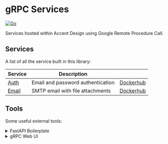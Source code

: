 # gRPC Services

[![Go](https://github.com/AccentDesign/grpc/actions/workflows/go-test.yml/badge.svg)](https://github.com/AccentDesign/grpc/actions/workflows/go-test.yml)

Services hosted within Accent Design using Google Remote Procedure Call.

## Services

A list of all the service built in this library:

| Service                   | Description                        |                                                                 |
|---------------------------|------------------------------------|-----------------------------------------------------------------|
| [Auth](./services/auth)   | Email and password authentication  | [Dockerhub](https://hub.docker.com/r/accent/grpc-service-auth)  |
| [Email](./services/email) | SMTP email with file attachments   | [Dockerhub](https://hub.docker.com/r/accent/grpc-service-email) |

## Tools

Some useful external tools:

<details>
  <summary>FastAPI Boilerplate</summary>

A boilerplate written in Python, Pydantic and SQLAlchemy using the following services
* Auth
* Email

https://github.com/stuartaccent/fastapi-boilerplate
</details>

<details>
  <summary>gRPC Web UI</summary>

Connect to a running gRPC service that has reflection enabled
```bash
docker run \
--publish 8080:8080 \
fullstorydev/grpcui:latest \
-bind 0.0.0.0 -port 8080 -plaintext host.docker.internal:50051
```
</details>
